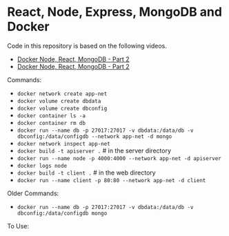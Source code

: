 # React, Node, Express, MongoDB and Docker

Code in this repository is based on the following videos.

- [Docker Node, React, MongoDB - Part 2](https://youtu.be/kTPlHXLponE)
- [Docker Node, React, MongoDB - Part 2](https://youtu.be/XDG3bNFV08s)

Commands:

- `docker network create app-net`
- `docker volume create dbdata`
- `docker volume create dbconfig`
- `docker container ls -a`
- `docker container rm db`
- `docker run --name db -p 27017:27017 -v dbdata:/data/db -v dbconfig:/data/configdb --network app-net -d mongo`
- `docker network inspect app-net`
- `docker build -t apiserver .` # in the server directory
- `docker run --name node -p 4000:4000 --network app-net -d apiserver`
- `docker logs node`
- `docker build -t client .` # in the web directory
- `docker run --name client -p 80:80 --network app-net -d client`

Older Commands:

- `docker run --name db -p 27017:27017 -v dbdata:/data/db -v dbconfig:/data/configdb mongo`

To Use:
